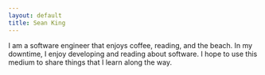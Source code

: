 ```yaml
---
layout: default
title: Sean King
---
```


I am a software engineer that enjoys coffee, reading, and the beach. In my downtime, I enjoy developing and reading about software. I hope to use this medium to share things that I learn along the way.